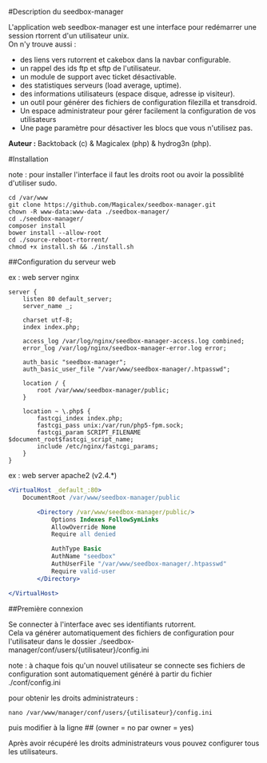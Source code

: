 #Description du seedbox-manager

L'application web seedbox-manager est une interface pour redémarrer une session rtorrent d'un utilisateur unix.  
On n'y trouve aussi :

 * des liens vers rutorrent et cakebox dans la navbar configurable.
 * un rappel des ids ftp et sftp de l'utilisateur.
 * un module de support avec ticket désactivable.
 * des statistiques serveurs (load average, uptime).
 * des informations utilisateurs (espace disque, adresse ip visiteur).
 * un outil pour générer des fichiers de configuration filezilla et transdroid.
 * Un espace administrateur pour gérer facilement la configuration de vos utilisateurs
 * Une page paramètre pour désactiver les blocs que vous n'utilisez pas.

**Auteur :** Backtoback (c) & Magicalex (php) & hydrog3n (php).  

#Installation

note : pour installer l'interface il faut les droits root ou avoir la possiblité d'utiliser sudo.

```
cd /var/www
git clone https://github.com/Magicalex/seedbox-manager.git
chown -R www-data:www-data ./seedbox-manager/
cd ./seedbox-manager/
composer install
bower install --allow-root
cd ./source-reboot-rtorrent/
chmod +x install.sh && ./install.sh
```

##Configuration du serveur web

ex : web server nginx
```nginx
server {
    listen 80 default_server;
    server_name _;

    charset utf-8;
    index index.php;

    access_log /var/log/nginx/seedbox-manager-access.log combined;
    error_log /var/log/nginx/seedbox-manager-error.log error;

    auth_basic "seedbox-manager";
    auth_basic_user_file "/var/www/seedbox-manager/.htpasswd";

    location / {
        root /var/www/seedbox-manager/public;
    }

    location ~ \.php$ {
        fastcgi_index index.php;
        fastcgi_pass unix:/var/run/php5-fpm.sock;
        fastcgi_param SCRIPT_FILENAME $document_root$fastcgi_script_name;
        include /etc/nginx/fastcgi_params;
    }
}
```
ex : web server apache2 (v2.4.*)
```apache
<VirtualHost _default_:80>
    DocumentRoot /var/www/seedbox-manager/public

        <Directory /var/www/seedbox-manager/public/>
            Options Indexes FollowSymLinks
            AllowOverride None
            Require all denied

            AuthType Basic
            AuthName "seedbox"
            AuthUserFile "/var/www/seedbox-manager/.htpasswd"
            Require valid-user
        </Directory>

</VirtualHost>

```

##Première connexion

Se connecter à l'interface avec ses identifiants rutorrent.  
Cela va générer automatiquement des fichiers de configuration pour l'utilisateur dans le dossier ./seedbox-manager/conf/users/{utilisateur}/config.ini

note : à chaque fois qu'un nouvel utilisateur se connecte ses fichiers de configuration sont automatiquement généré à partir du fichier ./conf/config.ini

pour obtenir les droits administrateurs :
```
nano /var/www/manager/conf/users/{utilisateur}/config.ini
```
puis modifier à la ligne ## (owner = no par owner = yes)

Après avoir récupéré les droits administrateurs vous pouvez configurer tous les utilisateurs.
